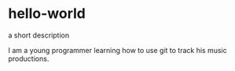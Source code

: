 # hello-world
a short description

I am a young programmer learning how to use git to track his music productions. 
